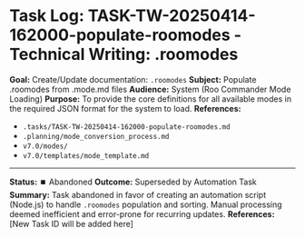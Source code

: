 # Task Log: TASK-TW-20250414-162000-populate-roomodes - Technical Writing: .roomodes

**Goal:** Create/Update documentation: `.roomodes`
**Subject:** Populate .roomodes from .mode.md files
**Audience:** System (Roo Commander Mode Loading)
**Purpose:** To provide the core definitions for all available modes in the required JSON format for the system to load.
**References:**
- `.tasks/TASK-TW-20250414-162000-populate-roomodes.md`
- `.planning/mode_conversion_process.md`
- `v7.0/modes/`
- `v7.0/templates/mode_template.md`

---
**Status:** ⏹️ Abandoned
**Outcome:** Superseded by Automation Task
**Summary:** Task abandoned in favor of creating an automation script (Node.js) to handle `.roomodes` population and sorting. Manual processing deemed inefficient and error-prone for recurring updates.
**References:** [New Task ID will be added here]